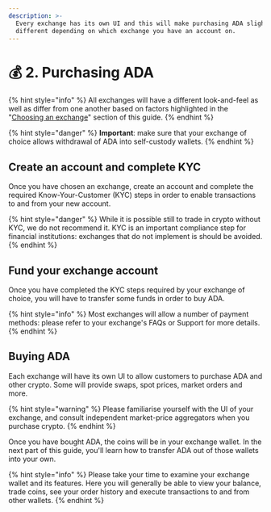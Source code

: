 ```yaml
---
description: >-
  Every exchange has its own UI and this will make purchasing ADA slightly
  different depending on which exchange you have an account on.
---
```


# 💰 2. Purchasing ADA

{% hint style="info" %}
All exchanges will have a different look-and-feel as well as differ from one another based on factors highlighted in the "[Choosing an exchange](choosing-an-exchange.md)" section of this guide.&#x20;
{% endhint %}

{% hint style="danger" %}
**Important**: make sure that your exchange of choice allows withdrawal of ADA into self-custody wallets.&#x20;
{% endhint %}

## **Create an account and complete KYC**

Once you have chosen an exchange, create an account and complete the required Know-Your-Customer (KYC) steps in order to enable transactions to and from your new account.&#x20;

{% hint style="danger" %}
While it is possible still to trade in crypto without KYC, we do not recommend it. KYC is an important compliance step for financial institutions: exchanges that do not implement is should be avoided.  &#x20;
{% endhint %}

## **Fund your exchange account**

Once you have completed the KYC steps required by your exchange of choice, you will have to transfer some funds in order to buy ADA.&#x20;

{% hint style="info" %}
Most exchanges will allow a number of payment methods: please refer to your exchange's FAQs or Support for more details.&#x20;
{% endhint %}

## Buying ADA

Each exchange will have its own UI to allow customers to purchase ADA and other crypto. Some will provide swaps, spot prices, market orders and more.&#x20;

{% hint style="warning" %}
Please familiarise yourself with the UI of your exchange, and consult independent market-price aggregators when you purchase crypto.&#x20;
{% endhint %}

Once you have bought ADA, the coins will be in your exchange wallet. In the next part of this guide, you'll learn how to transfer ADA out of those wallets into your own.

{% hint style="info" %}
Please take your time to examine your exchange wallet and its features. Here you will generally be able to view your balance, trade coins, see your order history and execute transactions to and from other wallets.
{% endhint %}
